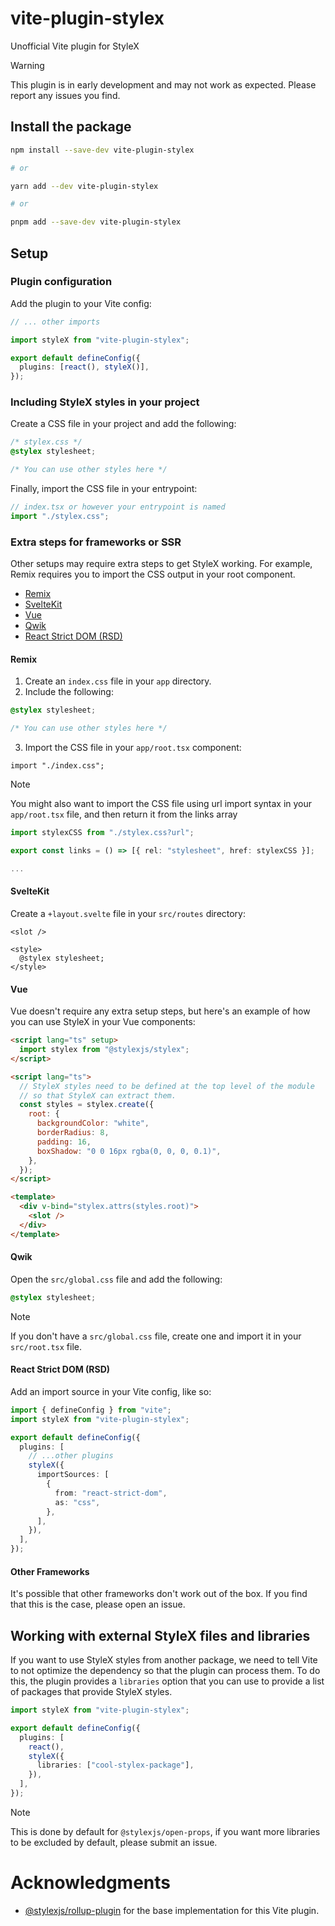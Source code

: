 # vite-plugin-stylex

Unofficial Vite plugin for StyleX

> [!WARNING]  
> This plugin is in early development and may not work as expected. Please report any issues you find.

## Install the package

```bash
npm install --save-dev vite-plugin-stylex

# or

yarn add --dev vite-plugin-stylex

# or

pnpm add --save-dev vite-plugin-stylex
```

## Setup

### Plugin configuration

Add the plugin to your Vite config:

```ts
// ... other imports

import styleX from "vite-plugin-stylex";

export default defineConfig({
  plugins: [react(), styleX()],
});
```

### Including StyleX styles in your project

Create a CSS file in your project and add the following:

```css
/* stylex.css */
@stylex stylesheet;

/* You can use other styles here */
```

Finally, import the CSS file in your entrypoint:

```ts
// index.tsx or however your entrypoint is named
import "./stylex.css";
```

### Extra steps for frameworks or SSR

Other setups may require extra steps to get StyleX working. For example, Remix requires you to import the CSS output in your root component.

- [Remix](#remix)
- [SvelteKit](#sveltekit)
- [Vue](#vue)
- [Qwik](#qwik)
- [React Strict DOM (RSD)](#react-strict-dom-rsd)

#### Remix

1. Create an `index.css` file in your `app` directory.
2. Include the following:

```css
@stylex stylesheet;

/* You can use other styles here */
```

3. Import the CSS file in your `app/root.tsx` component:

```tsx
import "./index.css";
```

> [!NOTE]
> You might also want to import the CSS file using url import syntax in your `app/root.tsx` file, and then return it
> from the links array
>
> ```ts
> import stylexCSS from "./stylex.css?url";
>
> export const links = () => [{ rel: "stylesheet", href: stylexCSS }];
>
> ...
> ```

#### SvelteKit

Create a `+layout.svelte` file in your `src/routes` directory:

```svelte
<slot />

<style>
  @stylex stylesheet;
</style>
```

#### Vue

Vue doesn't require any extra setup steps, but here's an example of how you can use StyleX in your Vue components:

```html
<script lang="ts" setup>
  import stylex from "@stylexjs/stylex";
</script>

<script lang="ts">
  // StyleX styles need to be defined at the top level of the module
  // so that StyleX can extract them.
  const styles = stylex.create({
    root: {
      backgroundColor: "white",
      borderRadius: 8,
      padding: 16,
      boxShadow: "0 0 16px rgba(0, 0, 0, 0.1)",
    },
  });
</script>

<template>
  <div v-bind="stylex.attrs(styles.root)">
    <slot />
  </div>
</template>
```

#### Qwik

Open the `src/global.css` file and add the following:

```css
@stylex stylesheet;
```

> [!NOTE]
> If you don't have a `src/global.css` file, create one and import it in your `src/root.tsx` file.

#### React Strict DOM (RSD)

Add an import source in your Vite config, like so:

```ts
import { defineConfig } from "vite";
import styleX from "vite-plugin-stylex";

export default defineConfig({
  plugins: [
    // ...other plugins
    styleX({
      importSources: [
        {
          from: "react-strict-dom",
          as: "css",
        },
      ],
    }),
  ],
});
```

#### Other Frameworks

It's possible that other frameworks don't work out of the box. If you find that this is the case, please open an issue.

## Working with external StyleX files and libraries

If you want to use StyleX styles from another package, we need to tell Vite to not optimize the dependency so that the plugin can process them. To do this, the plugin provides a `libraries` option that you can use to provide a list of packages that provide StyleX styles.

```ts
import styleX from "vite-plugin-stylex";

export default defineConfig({
  plugins: [
    react(),
    styleX({
      libraries: ["cool-stylex-package"],
    }),
  ],
});
```

> [!NOTE]
> This is done by default for `@stylexjs/open-props`, if you want more libraries to be excluded by default, please submit an issue.

# Acknowledgments

- [@stylexjs/rollup-plugin](https://github.com/facebook/stylex/tree/main/packages/rollup-plugin) for the base implementation for this Vite plugin.

